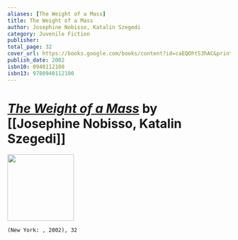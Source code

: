 ```yaml
---
aliases: [The Weight of a Mass]
title: The Weight of a Mass
author: Josephine Nobisso, Katalin Szegedi
category: Juvenile Fiction
publisher: 
total_page: 32
cover_url: https://books.google.com/books/content?id=caEQOhtS3hAC&printsec=frontcover&img=1&zoom=1&edge=curl&source=gbs_api
publish_date: 2002
isbn10: 0940112108
isbn13: 9780940112100
---
```

# *[The Weight of a Mass]()* by [[Josephine Nobisso, Katalin Szegedi]]

<img src="https://books.google.com/books/content?id=caEQOhtS3hAC&printsec=frontcover&img=1&zoom=1&edge=curl&source=gbs_api" width=150>

`(New York: , 2002), 32`
